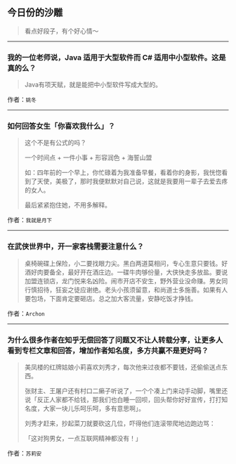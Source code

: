 ## 今日份的沙雕

> 看点好段子，有个好心情～


 
---

### 我的一位老师说，Java 适用于大型软件而 C# 适用中小型软件。这是真的么？

> Java有项天赋，就是能把中小型软件写成大型的。


作者：`姚冬`

---

### 如何回答女生「你喜欢我什么」？

> 这个不是有公式的吗？
> 
> 一个时间点 + 一件小事 + 形容润色 + 海誓山盟
> 
> 如：四年前的一个早上，你忙碌着为我准备早餐，看着你的身影，我恍惚看到了天使，美极了，那时我便默默对自己说，这就是我要用一辈子去爱去疼的女人。
> 
> 最后紧紧抱住她，不用多解释。


作者：`我就是月下`

---

### 在武侠世界中，开一家客栈需要注意什么？

> 桌椅碗碟上保险，小二要找眼力尖。黑白两道莫相问，专心生意只要钱。好酒好肉要备全，最好开在酒庄边。一碟牛肉够份量，大侠快走多放盐。要说加盟连锁店，龙门悦来名凶险。闹市开店不安生，野外营业没命赚。男女同行慎招待，狂妄之徒应谢绝。老头小孩须留意，和尚道士多施善。如果有人要包场，下面肯定要砸店。总之加大客流量，安静吃饭才挣钱。


作者：`Archon`

---

### 为什么很多作者在知乎无偿回答了问题又不让人转载分享，让更多人看到专栏文章和回答，增加作者知名度，多方共赢不是更好吗？

> 美凤楼的红牌姑娘小莉喜欢刘秀才，每次他来过夜都不要钱，还偷偷送点东西。
> 
> 张财主、王屠户还有村口二癞子听说了，一个个凑上门来动手动脚，嘴里还说「反正人家都不给钱，那我们也白睡一回呗，回头帮你好好宣传，打打知名度，大家一块儿乐呵乐呵，多有意思啊」。
> 
> 刘秀才赶来，抄起菜刀就要砍这几位，吓得他们连滚带爬地边跑边骂：
> 
> 「这对狗男女，一点互联网精神都没有！」


作者：`苏莉安`